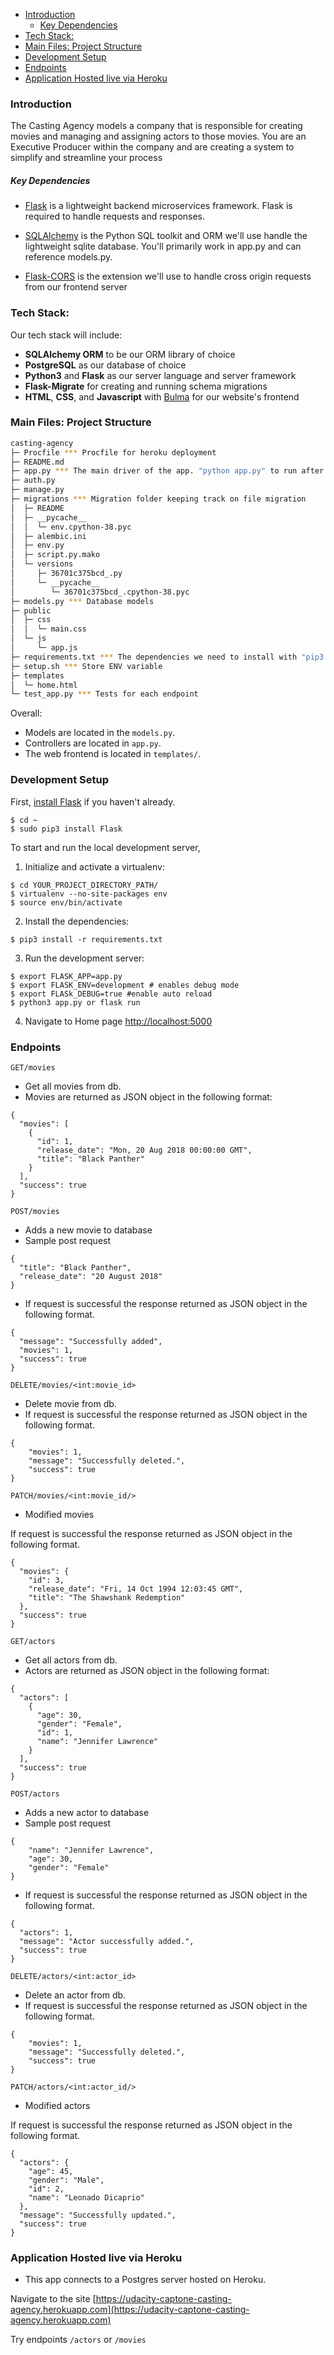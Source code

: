 
- [Introduction](#introduction)
    - [Key Dependencies](#key-dependencies)
- [Tech Stack:](#tech-stack)
- [Main Files: Project Structure](#main-files-project-structure)
- [Development Setup](#development-setup)
- [Endpoints](#endpoints)
- [Application Hosted live via Heroku](#application-hosted-live-via-heroku)

### Introduction

The Casting Agency models a company that is responsible for creating movies and managing and assigning actors to those movies. You are an Executive Producer within the company and are creating a system to simplify and streamline your process

##### Key Dependencies

- [Flask](http://flask.pocoo.org/)  is a lightweight backend microservices framework. Flask is required to handle requests and responses.

- [SQLAlchemy](https://www.sqlalchemy.org/) is the Python SQL toolkit and ORM we'll use handle the lightweight sqlite database. You'll primarily work in app.py and can reference models.py. 

- [Flask-CORS](https://flask-cors.readthedocs.io/en/latest/#) is the extension we'll use to handle cross origin requests from our frontend server

### Tech Stack:

Our tech stack will include:

* **SQLAlchemy ORM** to be our ORM library of choice
* **PostgreSQL** as our database of choice
* **Python3** and **Flask** as our server language and server framework
* **Flask-Migrate** for creating and running schema migrations
* **HTML**, **CSS**, and **Javascript** with [Bulma](https://bulma.io/) for our website's frontend


### Main Files: Project Structure

```sh
casting-agency
├─ Procfile *** Procfile for heroku deployment
├─ README.md
├─ app.py *** The main driver of the app. "python app.py" to run after installing dependencies
├─ auth.py 
├─ manage.py
├─ migrations *** Migration folder keeping track on file migration
│  ├─ README
│  ├─ __pycache__
│  │  └─ env.cpython-38.pyc
│  ├─ alembic.ini
│  ├─ env.py
│  ├─ script.py.mako
│  └─ versions
│     ├─ 36701c375bcd_.py
│     └─ __pycache__
│        └─ 36701c375bcd_.cpython-38.pyc
├─ models.py *** Database models
├─ public
│  ├─ css
│  │  └─ main.css
│  └─ js
│     └─ app.js
├─ requirements.txt *** The dependencies we need to install with "pip3 install -r requirements.txt"
├─ setup.sh *** Store ENV variable
├─ templates
│  └─ home.html
└─ test_app.py *** Tests for each endpoint
```

Overall:
* Models are located in the `models.py`.
* Controllers are located in `app.py`.
* The web frontend is located in `templates/`.


### Development Setup

First, [install Flask](http://flask.pocoo.org/docs/1.0/installation/#install-flask) if you haven't already.

  ```
  $ cd ~
  $ sudo pip3 install Flask
  ```

To start and run the local development server,

1. Initialize and activate a virtualenv:
  ```
  $ cd YOUR_PROJECT_DIRECTORY_PATH/
  $ virtualenv --no-site-packages env
  $ source env/bin/activate
  ```

2. Install the dependencies:
  ```
  $ pip3 install -r requirements.txt
  ```

3. Run the development server:
  ```
  $ export FLASK_APP=app.py
  $ export FLASK_ENV=development # enables debug mode
  $ export FLASk_DEBUG=true #enable auto reload
  $ python3 app.py or flask run
  ```

4. Navigate to Home page [http://localhost:5000](http://localhost:5000)


### Endpoints
```GET/movies```

- Get all movies from db.
- Movies are returned as JSON object in the following format:
```
{
  "movies": [
    {
      "id": 1,
      "release_date": "Mon, 20 Aug 2018 00:00:00 GMT",
      "title": "Black Panther"
    }
  ],
  "success": true
}
```

```POST/movies```
- Adds a new movie to database
- Sample post request
```
{
  "title": "Black Panther",
  "release_date": "20 August 2018"
}
```
- If request is successful the response returned as JSON object in the following format.
```
{
  "message": "Successfully added",
  "movies": 1,
  "success": true
}
```
```DELETE/movies/<int:movie_id>```
- Delete movie from db.
- If request is successful the response returned as JSON object in the following format.
```
{
    "movies": 1,
    "message": "Successfully deleted.",
    "success": true
}
```

```PATCH/movies/<int:movie_id/>```
- Modified movies

If request is successful the response returned as JSON object in the following format.
```
{
  "movies": {
    "id": 3,
    "release_date": "Fri, 14 Oct 1994 12:03:45 GMT",
    "title": "The Shawshank Redemption"
  },
  "success": true
}
```
```GET/actors```

- Get all actors from db.
- Actors are returned as JSON object in the following format:
```
{
  "actors": [
    {
      "age": 30,
      "gender": "Female",
      "id": 1,
      "name": "Jennifer Lawrence"
    }
  ],
  "success": true
}
```

```POST/actors```
- Adds a new actor to database
- Sample post request
```
{
    "name": "Jennifer Lawrence",
    "age": 30,
    "gender": "Female"
}
```
- If request is successful the response returned as JSON object in the following format.
```
{
  "actors": 1,
  "message": "Actor successfully added.",
  "success": true
}
```
```DELETE/actors/<int:actor_id>```
- Delete an actor from db.
- If request is successful the response returned as JSON object in the following format.
```
{
    "movies": 1,
    "message": "Successfully deleted.",
    "success": true
}
```

```PATCH/actors/<int:actor_id/>```
- Modified actors

If request is successful the response returned as JSON object in the following format.
```
{
  "actors": {
    "age": 45,
    "gender": "Male",
    "id": 2,
    "name": "Leonado Dicaprio"
  },
  "message": "Successfully updated.",
  "success": true
}
```

### Application Hosted live via Heroku
- This app connects to a Postgres server hosted on Heroku. 

Navigate to the site [https://udacity-captone-casting-agency.herokuapp.com](https://udacity-captone-casting-agency.herokuapp.com)

Try endpoints `/actors` or `/movies`


